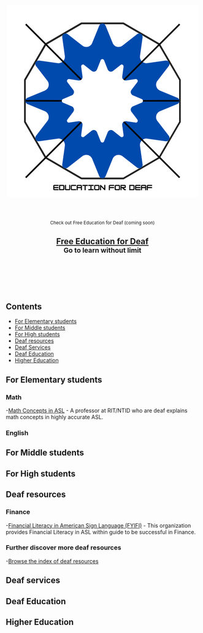 <div align="center">
	<img width="500" height="500" src="media/logo-for-EoD-update.png" alt="Education for Deaf">
	<br>
	<br>
	<br>
	<br>
	<div>
		<sub>Check out Free Education for Deaf (coming soon)</sub>
		<br>
		<h2>
			<a href="https://github.com/E-2xi/free-education-for-deaf">Free Education for Deaf</a>
			<br>
			<sup>Go to learn without limit</sup>
		</h2>
	</div>
	<br>
	<br>
	<br>
	<br>
</div>

## Contents 
- [For Elementary students](#for-elementary-students)
- [For Middle students](#for-middle-students)
- [For High students](#for-high-students)
- [Deaf resources](#deaf-resources)
- [Deaf Services](#deaf-services)
- [Deaf Education](#deaf-education)
- [Higher Education](#higher-education)

## For Elementary students

### Math 
-[Math Concepts in ASL](https://www.youtube.com/watch?v=XCJXsJN0DBY&list=PL60GgJ-A96ix_5YaoxuZYSPljrrGbs_H6) - A professor at RIT/NTID who are deaf explains math concepts in highly accurate ASL.

### English 
## For Middle students 

## For High students 

## Deaf resources 

### Finance  
-[Financial Literacy in American Sign Language (FYIFI)](fyifi.org) - This organization provides Financial Literacy in ASL within guide to be successful in Finance. 

### Further discover more deaf resources
-[Browse the index of deaf resources](https://tndeaflibrary.nashville.gov/resources/browse-index)

## Deaf services

## Deaf Education 

## Higher Education 

